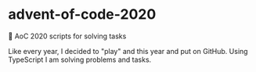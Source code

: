# advent-of-code-2020
🎄 AoC 2020 scripts for solving tasks

Like every year, I decided to "play" and this year and put on GitHub. Using TypeScript I am solving problems and tasks.
